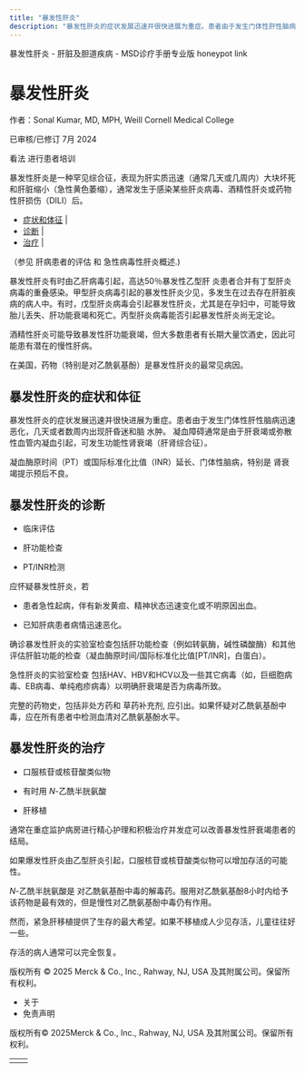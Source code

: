 ```yaml
---
title: "暴发性肝炎"
description: "暴发性肝炎的症状发展迅速并很快进展为重症。患者由于发生门体性肝性脑病迅速恶化，几天或者数周内出现肝昏迷和脑 水肿。 凝血障碍通常是由于肝衰竭或弥散性血管内凝血引起，可发生功能性肾衰竭（肝肾综合征）。"
---
```


﻿暴发性肝炎 \- 肝脏及胆道疾病 \- MSD诊疗手册专业版 honeypot link

# 暴发性肝炎

作者：Sonal Kumar, MD, MPH, Weill Cornell Medical College

已审核/已修订 7月 2024

看法 进行患者培训

暴发性肝炎是一种罕见综合征，表现为肝实质迅速（通常几天或几周内）大块坏死和肝脏缩小（急性黄色萎缩），通常发生于感染某些肝炎病毒、酒精性肝炎或药物性肝损伤（DILI）后。

- [症状和体征](#症状和体征_v36811539_zh) \|
- [诊断](#诊断_v27308327_zh) \|
- [治疗](#治疗_v21347031_zh) \|

（参见 肝病患者的评估 和 急性病毒性肝炎概述.)

暴发性肝炎有时由乙肝病毒引起，高达50％暴发性乙型肝 炎患者合并有丁型肝炎病毒的重叠感染。甲型肝炎病毒引起的暴发性肝炎少见，多发生在过去存在肝脏疾病的病人中。有时，戊型肝炎病毒会引起暴发性肝炎，尤其是在孕妇中，可能导致胎儿丢失、肝功能衰竭和死亡。丙型肝炎病毒能否引起暴发性肝炎尚无定论。

酒精性肝炎可能导致暴发性肝功能衰竭，但大多数患者有长期大量饮酒史，因此可能患有潜在的慢性肝病。

在美国，药物（特别是对乙酰氨基酚）是暴发性肝炎的最常见病因。

## 暴发性肝炎的症状和体征

暴发性肝炎的症状发展迅速并很快进展为重症。患者由于发生门体性肝性脑病迅速恶化，几天或者数周内出现肝昏迷和脑 水肿。 凝血障碍通常是由于肝衰竭或弥散性血管内凝血引起，可发生功能性肾衰竭（肝肾综合征）。

凝血酶原时间（PT）或国际标准化比值（INR）延长、门体性脑病，特别是 肾衰竭提示预后不良。

## 暴发性肝炎的诊断

- 临床评估

- 肝功能检查

- PT/INR检测


应怀疑暴发性肝炎，若

- 患者急性起病，伴有新发黄疸、精神状态迅速变化或不明原因出血。

- 已知肝病患者病情迅速恶化。


确诊暴发性肝炎的实验室检查包括肝功能检查（例如转氨酶，碱性磷酸酶）和其他评估肝脏功能的检查（凝血酶原时间/国际标准化比值\[PT/INR\]，白蛋白）。

急性肝炎的实验室检查 包括HAV、HBV和HCV以及一些其它病毒（如，巨细胞病毒、EB病毒、单纯疱疹病毒）以明确肝衰竭是否为病毒所致。

完整的药物史，包括非处方药和 草药补充剂, 应引出。如果怀疑对乙酰氨基酚中毒，应在所有患者中检测血清对乙酰氨基酚水平。

## 暴发性肝炎的治疗

- 口服核苷或核苷酸类似物

- 有时用 _N_-乙酰半胱氨酸

- 肝移植


通常在重症监护病房进行精心护理和积极治疗并发症可以改善暴发性肝衰竭患者的结局。

如果爆发性肝炎由乙型肝炎引起，口服核苷或核苷酸类似物可以增加存活的可能性。

_N_-乙酰半胱氨酸是 对乙酰氨基酚中毒的解毒药。服用对乙酰氨基酚8小时内给予该药物是最有效的，但是慢性对乙酰氨基酚中毒仍有作用。

然而，紧急肝移植提供了生存的最大希望。如果不移植成人少见存活，儿童往往好一些。

存活的病人通常可以完全恢复。



版权所有 © 2025
Merck & Co., Inc., Rahway, NJ, USA 及其附属公司。保留所有权利。

- 关于
- 免责声明

版权所有© 2025Merck & Co., Inc., Rahway, NJ, USA 及其附属公司。保留所有权利。

|     |     |
| --- | --- |
|  |  |